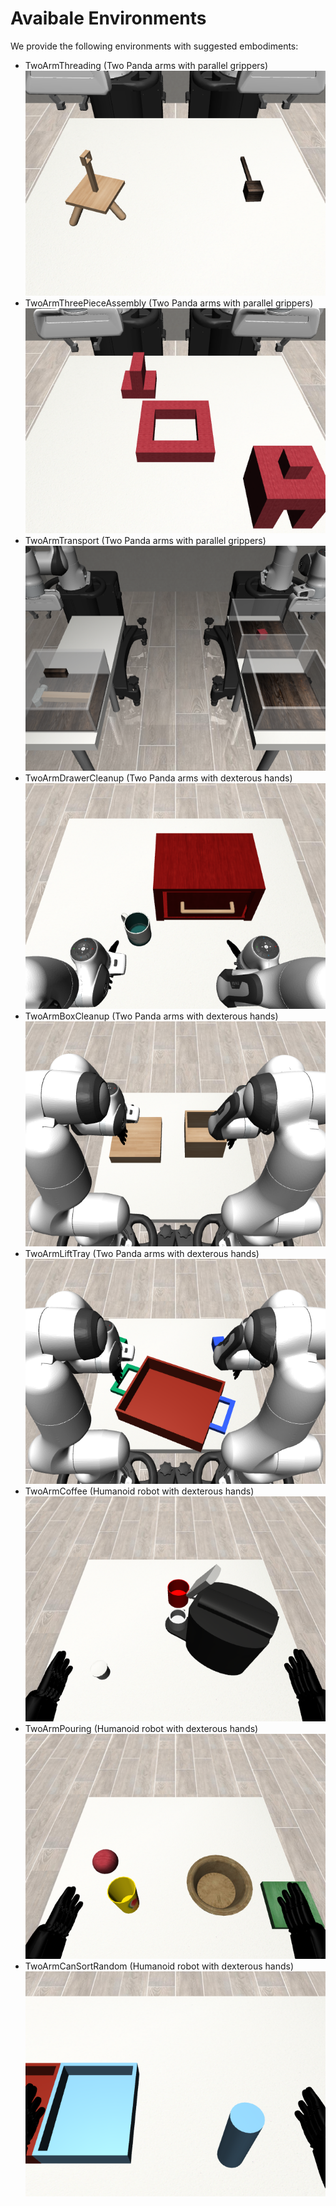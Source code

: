 # Avaibale Environments

We provide the following environments with suggested embodiments:

* TwoArmThreading (Two Panda arms with parallel grippers)
![TwoArmThreading](images/TwoArmThreading.png)
* TwoArmThreePieceAssembly  (Two Panda arms with parallel grippers)
![TwoArmThreePieceAssembly](images/TwoArmThreePieceAssembly.png)
* TwoArmTransport (Two Panda arms with parallel grippers)
![TwoArmTransport](images/TwoArmTransport.png)
* TwoArmDrawerCleanup (Two Panda arms with dexterous hands)
![TwoArmDrawerCleanup](images/TwoArmDrawerCleanup.png)
* TwoArmBoxCleanup (Two Panda arms with dexterous hands)
![TwoArmBoxCleanup](images/TwoArmBoxCleanup.png)
* TwoArmLiftTray (Two Panda arms with dexterous hands)
![TwoArmLiftTray](images/TwoArmLiftTray.png)
* TwoArmCoffee (Humanoid robot with dexterous hands)
![TwoArmCoffee](images/TwoArmCoffee.png)
* TwoArmPouring (Humanoid robot with dexterous hands)
![TwoArmPouring](images/TwoArmPouring.png)
* TwoArmCanSortRandom (Humanoid robot with dexterous hands)
![TwoArmCanSortRandom](images/TwoArmCanSortRandom.png)